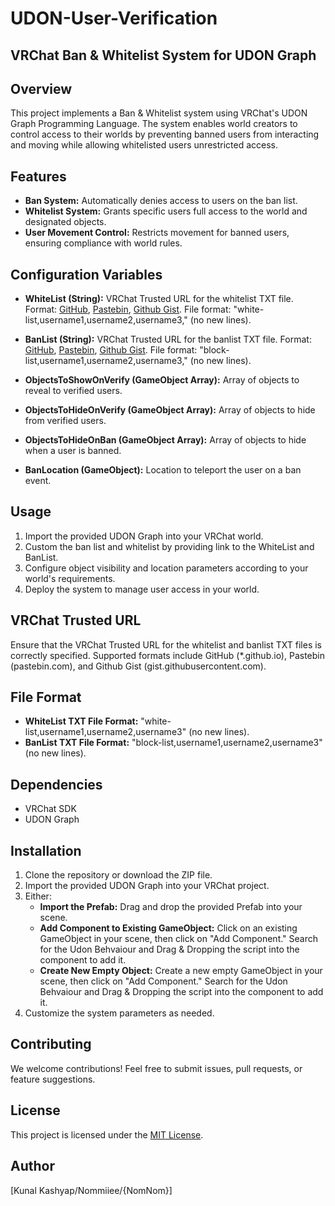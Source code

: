 # UDON-User-Verification
## VRChat Ban & Whitelist System for UDON Graph

## Overview

This project implements a Ban & Whitelist system using VRChat's UDON Graph Programming Language. The system enables world creators to control access to their worlds by preventing banned users from interacting and moving while allowing whitelisted users unrestricted access.

## Features

- **Ban System:** Automatically denies access to users on the ban list.
- **Whitelist System:** Grants specific users full access to the world and designated objects.
- **User Movement Control:** Restricts movement for banned users, ensuring compliance with world rules.

## Configuration Variables

- **WhiteList (String):** VRChat Trusted URL for the whitelist TXT file. Format: [GitHub](*.github.io), [Pastebin](pastebin.com), [Github Gist](gist.githubusercontent.com). File format: "white-list,username1,username2,username3," (no new lines).

- **BanList (String):** VRChat Trusted URL for the banlist TXT file. Format: [GitHub](*.github.io), [Pastebin](pastebin.com), [Github Gist](gist.githubusercontent.com). File format: "block-list,username1,username2,username3," (no new lines).

- **ObjectsToShowOnVerify (GameObject Array):** Array of objects to reveal to verified users.
- **ObjectsToHideOnVerify (GameObject Array):** Array of objects to hide from verified users.
- **ObjectsToHideOnBan (GameObject Array):** Array of objects to hide when a user is banned.
- **BanLocation (GameObject):** Location to teleport the user on a ban event.

## Usage

1. Import the provided UDON Graph into your VRChat world.
2. Custom the ban list and whitelist by providing link to the WhiteList and BanList.
3. Configure object visibility and location parameters according to your world's requirements.
4. Deploy the system to manage user access in your world.

## VRChat Trusted URL

Ensure that the VRChat Trusted URL for the whitelist and banlist TXT files is correctly specified. Supported formats include GitHub (*.github.io), Pastebin (pastebin.com), and Github Gist (gist.githubusercontent.com).

## File Format

- **WhiteList TXT File Format:** "white-list,username1,username2,username3" (no new lines).
- **BanList TXT File Format:** "block-list,username1,username2,username3" (no new lines).

## Dependencies

- VRChat SDK
- UDON Graph

## Installation

1. Clone the repository or download the ZIP file.
2. Import the provided UDON Graph into your VRChat project.
3. Either:
    - **Import the Prefab:** Drag and drop the provided Prefab into your scene.
    - **Add Component to Existing GameObject:** Click on an existing GameObject in your scene, then click on "Add Component." Search for the Udon Behvaiour and Drag & Dropping the script into the component to add it.
    - **Create New Empty Object:** Create a new empty GameObject in your scene, then click on "Add Component." Search for the Udon Behvaiour and Drag & Dropping the script into the component to add it.
4. Customize the system parameters as needed.

## Contributing

We welcome contributions! Feel free to submit issues, pull requests, or feature suggestions.

## License

This project is licensed under the [MIT License](LICENSE).

## Author

[Kunal Kashyap/Nommiiee/{NomNom}]

